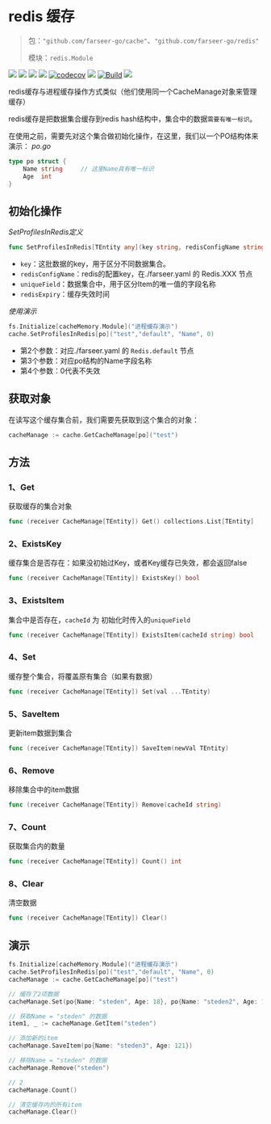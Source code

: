 # redis 缓存
> 包：`"github.com/farseer-go/cache"`、`"github.com/farseer-go/redis"`
>
> 模块：`redis.Module`

![](https://img.shields.io/github/stars/farseer-go?style=social)
![](https://img.shields.io/github/license/farseer-go/redis)
![](https://img.shields.io/github/go-mod/go-version/farseer-go/redis)
![](https://img.shields.io/github/v/release/farseer-go/redis)
[![codecov](https://img.shields.io/codecov/c/github/farseer-go/redis)](https://codecov.io/gh/farseer-go/redis)
![](https://img.shields.io/github/languages/code-size/farseer-go/redis)
[![Build](https://github.com/farseer-go/redis/actions/workflows/build.yml/badge.svg)](https://github.com/farseer-go/redis/actions/workflows/build.yml)
![](https://goreportcard.com/badge/github.com/farseer-go/redis)

redis缓存与进程缓存操作方式类似（他们使用同一个CacheManage对象来管理缓存）

redis缓存是把数据集合缓存到redis hash结构中，集合中的数据`需要有唯一标识`。

在使用之前，需要先对这个集合做初始化操作，在这里，我们以一个PO结构体来演示：
_po.go_
```go
type po struct {
	Name string     // 这里Name具有唯一标识
	Age  int
}
```

## 初始化操作
_SetProfilesInRedis定义_
```go
func SetProfilesInRedis[TEntity any](key string, redisConfigName string, uniqueField string, redisExpiry time.Duration)
```
- `key`：这批数据的key，用于区分不同数据集合。
- `redisConfigName`：redis的配置key，在./farseer.yaml 的 Redis.XXX 节点
- `uniqueField`：数据集合中，用于区分Item的唯一值的字段名称
- `redisExpiry`：缓存失效时间

_使用演示_
```go
fs.Initialize[cacheMemory.Module]("进程缓存演示")
cache.SetProfilesInRedis[po]("test","default", "Name", 0)
```
- 第2个参数：对应./farseer.yaml 的 `Redis.default` 节点
- 第3个参数：对应po结构的Name字段名称
- 第4个参数：0代表不失效

## 获取对象
在读写这个缓存集合前，我们需要先获取到这个集合的对象：
```go
cacheManage := cache.GetCacheManage[po]("test")
```

## 方法
### 1、Get
获取缓存的集合对象
```go
func (receiver CacheManage[TEntity]) Get() collections.List[TEntity]
```
### 2、ExistsKey
缓存集合是否存在：如果没初始过Key，或者Key缓存已失效，都会返回false
```go
func (receiver CacheManage[TEntity]) ExistsKey() bool
```
### 3、ExistsItem
集合中是否存在，`cacheId` 为 初始化时传入的`uniqueField`
```go
func (receiver CacheManage[TEntity]) ExistsItem(cacheId string) bool
```
### 4、Set
缓存整个集合，将覆盖原有集合（如果有数据）
```go
func (receiver CacheManage[TEntity]) Set(val ...TEntity)
```
### 5、SaveItem
更新item数据到集合
```go
func (receiver CacheManage[TEntity]) SaveItem(newVal TEntity)
```
### 6、Remove
移除集合中的item数据
```go
func (receiver CacheManage[TEntity]) Remove(cacheId string) 
```
### 7、Count
获取集合内的数量
```go
func (receiver CacheManage[TEntity]) Count() int 
```
### 8、Clear
清空数据
```go
func (receiver CacheManage[TEntity]) Clear()
```

## 演示
```go
fs.Initialize[cacheMemory.Module]("进程缓存演示")
cache.SetProfilesInRedis[po]("test","default", "Name", 0)
cacheManage := cache.GetCacheManage[po]("test")

// 缓存了2项数据
cacheManage.Set(po{Name: "steden", Age: 18}, po{Name: "steden2", Age: 19})

// 获取Name = "steden" 的数据
item1, _ := cacheManage.GetItem("steden")

// 添加新的item
cacheManage.SaveItem(po{Name: "steden3", Age: 121})

// 移除Name = "steden" 的数据
cacheManage.Remove("steden")

// 2
cacheManage.Count()

// 清空缓存内的所有item
cacheManage.Clear()                         
```